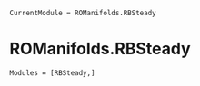 ```@meta
CurrentModule = ROManifolds.RBSteady
```

# ROManifolds.RBSteady 

```@autodocs
Modules = [RBSteady,]
```